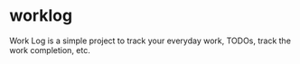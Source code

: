 # worklog
Work Log is a simple project to track your everyday work, TODOs, track the work completion, etc.
